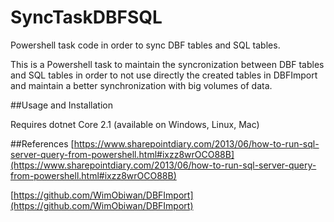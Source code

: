 # SyncTaskDBFSQL
Powershell task code in order to sync DBF tables and SQL tables.

This is a Powershell task to maintain the syncronization between DBF tables and SQL tables in order to not use directly the created tables in DBFImport and maintain a better synchronization with big volumes of data.

##Usage and Installation

Requires dotnet Core 2.1 (available on Windows, Linux, Mac)


##References
[https://www.sharepointdiary.com/2013/06/how-to-run-sql-server-query-from-powershell.html#ixzz8wrOCO88B](https://www.sharepointdiary.com/2013/06/how-to-run-sql-server-query-from-powershell.html#ixzz8wrOCO88B)

[https://github.com/WimObiwan/DBFImport](https://github.com/WimObiwan/DBFImport)
